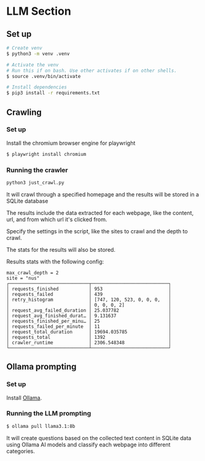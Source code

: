 # LLM Section

## Set up

```bash
# Create venv 
$ python3 -m venv .venv

# Activate the venv
# Run this if on bash. Use other activates if on other shells.
$ source .venv/bin/activate 

# Install dependencies
$ pip3 install -r requirements.txt
```


## Crawling

### Set up 

Install the chromium browser engine for playwright

```bash
$ playwright install chromium
```

### Running the crawler

```bash
python3 just_crawl.py
```

It will crawl through a specified homepage and the results will be stored in a SQLite database

The results include the data extracted for each webpage, like the content, url, and from which url it's clicked from.

Specify the settings in the script, like the sites to crawl and the depth to crawl.

The stats for the results will also be stored.


Results stats with the following config:
```
max_crawl_depth = 2
site = "nus"
┌─────────────────────────────┬────────────────────────────┐
│ requests_finished           │ 953                        │
│ requests_failed             │ 439                        │
│ retry_histogram             │ [747, 120, 523, 0, 0, 0,   │
│                             │ 0, 0, 0, 2]                │
│ request_avg_failed_duration │ 25.037782                  │
│ request_avg_finished_durat… │ 9.131637                   │
│ requests_finished_per_minu… │ 25                         │
│ requests_failed_per_minute  │ 11                         │
│ request_total_duration      │ 19694.035785               │
│ requests_total              │ 1392                       │
│ crawler_runtime             │ 2306.548348                │
└─────────────────────────────┴────────────────────────────┘
```

## Ollama prompting

### Set up

Install [Ollama](https://ollama.com/download).

### Running the LLM prompting

```bash
$ ollama pull llama3.1:8b  
```

It will create questions based on the collected text content in SQLite data using Ollama AI models and classify each webpage into different categories. 